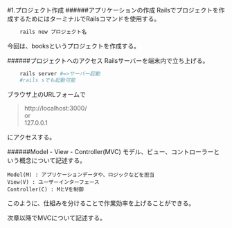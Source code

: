 #1.プロジェクト作成
######アプリケーションの作成
Railsでプロジェクトを作成するためにはターミナルでRailsコマンドを使用する。
```Ruby
	rails new プロジェクト名
```
今回は、booksというプロジェクトを作成する。  

######プロジェクトへのアクセス
Railsサーバーを端末内で立ち上げる。
```Ruby
	rails server #=>サーバー起動
	#rails sでも起動可能
```
ブラウザ上のURLフォームで
>http://localhost:3000/  
or  
>127.0.0.1

にアクセスする。  	  

######Model - View - Controller(MVC)
モデル、ビュー、コントローラーという概念について記述する。

	Model(M) : アプリケーションデータや、ロジックなどを担当
	View(V) : ユーザーインターフェース
	Controller(C) : MとVを制御

このように、仕組みを分けることで作業効率を上げることができる。

次章以降でMVCについて記述する。